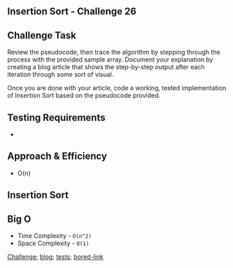 ## Insertion Sort - Challenge 26

## Challenge Task

Review the pseudocode, then trace the algorithm by stepping through the process with the provided sample array. Document your explanation by creating a blog article that shows the step-by-step output after each iteration through some sort of visual.

Once you are done with your article, code a working, tested implementation of Insertion Sort based on the pseudocode provided.

## Testing Requirements

-

## Approach & Efficiency

- O(n)

## Insertion Sort

## Big O

- Time Complexity - `O(n^2)`
- Space Complexity - `O(1)`

[Challenge](insertion-sort.js);
[blog](BLOG.md);
[tests](insertion-sort.test.js);
[bored-link](https://miro.com/welcomeonboard/qFNWzPig4R2hnpq3SVPerOV57IFvu9NAITzif7UXXntfAgnyeCw4X4kSgigI3iuD)
